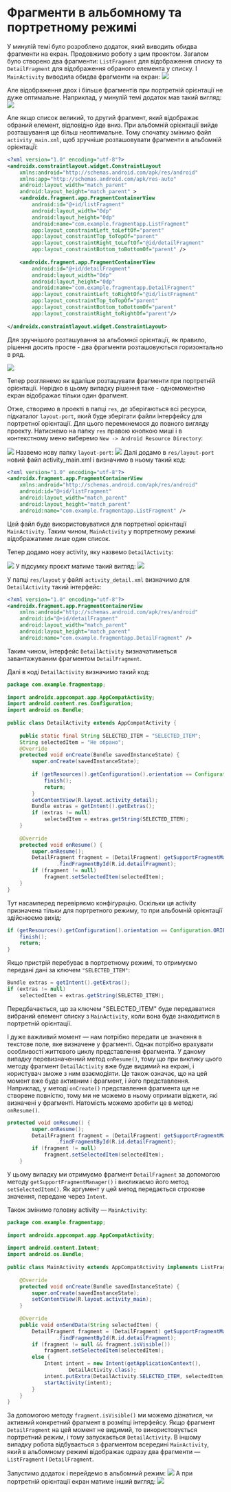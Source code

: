 # Фрагменти в альбомному та портретному режимі

У минулій темі було розроблено додаток, який виводить обидва фрагменти на екран. Продовжимо роботу з цим проектом. Загалом було створено два фрагменти: `ListFragment` для відображення списку та `DetailFragment` для відображення обраного елемента у списку. І `MainActivity` виводила обидва фрагменти на екран:
![](/images/android/4-lesson/4-fragments-in-landscape-and-portrait-mode/1.png)

Але відображення двох і більше фрагментів при портретній орієнтації не дуже оптимальне. Наприклад, у минулій темі додаток мав такий вигляд:
![](/images/android/4-lesson/4-fragments-in-landscape-and-portrait-mode/2.png)

Але якщо список великий, то другий фрагмент, який відображає обраний елемент, відповідно йде вниз. При альбомній орієнтації вийде розташування ще більш неоптимальне. Тому спочатку змінимо файл `activity_main.xml`, щоб зручніше розташовувати фрагменти в альбомній орієнтації:

```xml
<?xml version="1.0" encoding="utf-8"?>
<androidx.constraintlayout.widget.ConstraintLayout
    xmlns:android="http://schemas.android.com/apk/res/android"
    xmlns:app="http://schemas.android.com/apk/res-auto"
    android:layout_width="match_parent"
    android:layout_height="match_parent" >
    <androidx.fragment.app.FragmentContainerView
        android:id="@+id/listFragment"
        android:layout_width="0dp"
        android:layout_height="0dp"
        android:name="com.example.fragmentapp.ListFragment"
        app:layout_constraintLeft_toLeftOf="parent"
        app:layout_constraintTop_toTopOf="parent"
        app:layout_constraintRight_toLeftOf="@id/detailFragment"
        app:layout_constraintBottom_toBottomOf="parent" />
 
    <androidx.fragment.app.FragmentContainerView
        android:id="@+id/detailFragment"
        android:layout_width="0dp"
        android:layout_height="0dp"
        android:name="com.example.fragmentapp.DetailFragment"
        app:layout_constraintLeft_toRightOf="@id/listFragment"
        app:layout_constraintTop_toTopOf="parent"
        app:layout_constraintBottom_toBottomOf="parent"
        app:layout_constraintRight_toRightOf="parent"/>
 
</androidx.constraintlayout.widget.ConstraintLayout>
```
Для зручнішого розташування за альбомної орієнтації, як правило, рішення досить просте - два фрагменти розташовуються горизонтально в ряд.

![](/images/android/4-lesson/4-fragments-in-landscape-and-portrait-mode/3.png)

Тепер розглянемо як вдаліше розташувати фрагменти при портретній орієнтації. Нерідко в цьому випадку рішення таке - одномоментно екран відображає тільки один фрагмент.

Отже, створимо в проекті в папці `res`, де зберігаються всі ресурси, підкаталог `layout-port`, який буде зберігати файли інтерфейсу для портретної орієнтації. Для цього перемкнемося до повного вигляду проекту. Натиснемо на папку `res` правою кнопкою миші і в контекстному меню виберемо `New -> Android Resource Directory`:

![](/images/android/4-lesson/4-fragments-in-landscape-and-portrait-mode/4.png)
Назвемо нову папку `layout-port`:
![](/images/android/4-lesson/4-fragments-in-landscape-and-portrait-mode/5.png)
Далі додамо в `res/layout-port` новий файл activity_main.xml і визначимо в ньому такий код:

```xml
<?xml version="1.0" encoding="utf-8"?>
<androidx.fragment.app.FragmentContainerView
    xmlns:android="http://schemas.android.com/apk/res/android"
    android:id="@+id/listFragment"
    android:layout_width="match_parent"
    android:layout_height="match_parent"
    android:name="com.example.fragmentapp.ListFragment" />
```
Цей файл буде використовуватися для портретної орієнтації `MainActivity`. Таким чином, `MainActivity` у портретному режимі відображатиме лише один список.

Тепер додамо нову activity, яку назвемо `DetailActivity`:

![](/images/android/4-lesson/4-fragments-in-landscape-and-portrait-mode/6.png)
У підсумку проєкт матиме такий вигляд:
![](/images/android/4-lesson/4-fragments-in-landscape-and-portrait-mode/7.png)

У папці `res/layout` у файлі `activity_detail.xml` визначимо для `DetailActivity` такий інтерфейс:
```xml
<?xml version="1.0" encoding="utf-8"?>
<androidx.fragment.app.FragmentContainerView
    xmlns:android="http://schemas.android.com/apk/res/android"
    android:id="@+id/detailFragment"
    android:layout_width="match_parent"
    android:layout_height="match_parent"
    android:name="com.example.fragmentapp.DetailFragment" />
```
Таким чином, інтерфейс `DetailActivity` визначатиметься завантажуваним фрагментом `DetailFragment`.

Далі в коді `DetailActivity` визначимо такий код:
```java
package com.example.fragmentapp;
 
import androidx.appcompat.app.AppCompatActivity;
import android.content.res.Configuration;
import android.os.Bundle;
 
public class DetailActivity extends AppCompatActivity {
 
    public static final String SELECTED_ITEM = "SELECTED_ITEM";
    String selectedItem = "Не обрано";
    @Override
    protected void onCreate(Bundle savedInstanceState) {
        super.onCreate(savedInstanceState);
 
        if (getResources().getConfiguration().orientation == Configuration.ORIENTATION_LANDSCAPE) {
            finish();
            return;
        }
        setContentView(R.layout.activity_detail);
        Bundle extras = getIntent().getExtras();
        if (extras != null)
            selectedItem = extras.getString(SELECTED_ITEM);
    }
 
    @Override
    protected void onResume() {
        super.onResume();
        DetailFragment fragment = (DetailFragment) getSupportFragmentManager()
                .findFragmentById(R.id.detailFragment);
        if (fragment != null)
            fragment.setSelectedItem(selectedItem);
    }
}
```
Тут насамперед перевіряємо конфігурацію. Оскільки ця activity призначена тільки для портретного режиму, то при альбомній орієнтації здійснюємо вихід:
```java
if (getResources().getConfiguration().orientation == Configuration.ORIENTATION_LANDSCAPE) {
    finish();
    return;
}
```
Якщо пристрій перебуває в портретному режимі, то отримуємо передані дані за ключем `"SELECTED_ITEM"`:
```java
Bundle extras = getIntent().getExtras();
if (extras != null)
    selectedItem = extras.getString(SELECTED_ITEM);
```
Передбачається, що за ключем "SELECTED_ITEM" буде передаватися вибраний елемент списку з `MainActivity`, коли вона буде знаходитися в портретній орієнтації.

І дуже важливий момент — нам потрібно передати це значення в текстове поле, яке визначене у фрагменті. Однак потрібно врахувати особливості життєвого циклу представлення фрагмента. У даному випадку перевизначенний метод `onResume()`, тому що при виклику цього методу фрагмент `DetailActivity` вже буде видимий на екрані, і користувач зможе з ним взаємодіяти. Це також означає, що на цей момент вже буде активним і фрагмент, і його представлення. Наприклад, у методі `onCreate()` представлення фрагмента ще не створене повністю, тому ми не можемо в ньому отримати віджети, які визначені у фрагменті. Натомість можемо зробити це в методі `onResume()`.

```java
protected void onResume() {
        super.onResume();
        DetailFragment fragment = (DetailFragment) getSupportFragmentManager()
                .findFragmentById(R.id.detailFragment);
        if (fragment != null)
            fragment.setSelectedItem(selectedItem);
    }
```

У цьому випадку ми отримуємо фрагмент `DetailFragment` за допомогою методу `getSupportFragmentManager()` і викликаємо його метод `setSelectedItem()`. Як аргумент у цей метод передається строкове значення, передане через `Intent`.

Також змінимо головну activity — `MainActivity`:

```java
package com.example.fragmentapp;
 
import androidx.appcompat.app.AppCompatActivity;
 
import android.content.Intent;
import android.os.Bundle;
 
public class MainActivity extends AppCompatActivity implements ListFragment.OnFragmentSendDataListener {
 
    @Override
    protected void onCreate(Bundle savedInstanceState) {
        super.onCreate(savedInstanceState);
        setContentView(R.layout.activity_main);
    }
 
    @Override
    public void onSendData(String selectedItem) {
        DetailFragment fragment = (DetailFragment) getSupportFragmentManager()
                .findFragmentById(R.id.detailFragment);
        if (fragment != null && fragment.isVisible())
            fragment.setSelectedItem(selectedItem);
        else {
            Intent intent = new Intent(getApplicationContext(),
                    DetailActivity.class);
            intent.putExtra(DetailActivity.SELECTED_ITEM, selectedItem);
            startActivity(intent);
        }
    }
}
```

За допомогою методу `fragment.isVisible()` ми можемо дізнатися, чи активний конкретний фрагмент в розмітці інтерфейсу. Якщо фрагмент `DetailFragment` на цей момент не видимий, то використовується портретний режим, і тому запускається `DetailActivity`. В іншому випадку робота відбувається з фрагментом всередині `MainActivity`, який в альбомному режимі відображає одразу два фрагменти — `ListFragment` і `DetailFragment`.

Запустимо додаток і перейдемо в альбомний режим:
![](/images/android/4-lesson/4-fragments-in-landscape-and-portrait-mode/8.png)
А при портретній орієнтації екран матиме інший вигляд:
![](/images/android/4-lesson/4-fragments-in-landscape-and-portrait-mode/9.png)